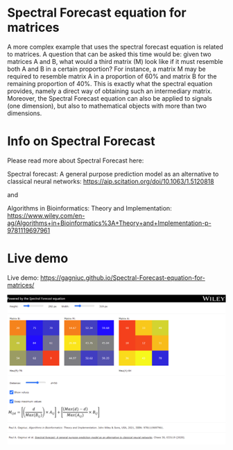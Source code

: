# Spectral Forecast equation for matrices
A more complex example that uses the spectral forecast equation is related to matrices. A question that can be asked this time would be: given two matrices A and B, what would a third matrix (M) look like if it must resemble both A and B in a certain proportion? For instance, a matrix M may be required to resemble matrix A in a proportion of 60% and matrix B for the remaining proportion of 40%. This is exactly what the spectral equation provides, namely a direct way of obtaining such an intermediary matrix. Moreover, the Spectral Forecast equation can also be applied to signals (one dimension), but also to mathematical objects with more than two dimensions.



# Info on Spectral Forecast
 Please read more about Spectral Forecast here:
 
 Spectral forecast: A general purpose prediction model as an alternative to classical neural networks:
 https://aip.scitation.org/doi/10.1063/1.5120818
 
 and
 
 Algorithms in Bioinformatics: Theory and Implementation:
 https://www.wiley.com/en-ag/Algorithms+in+Bioinformatics%3A+Theory+and+Implementation-p-9781119697961
 
 # Live demo

Live demo: https://gagniuc.github.io/Spectral-Forecast-equation-for-matrices/

![screenshot](https://github.com/Gagniuc/Spectral-Forecast-equation-for-matrices/blob/main/%5BG%5D%20Spectral%20Forecast%20equation%20for%20matrices.png)
